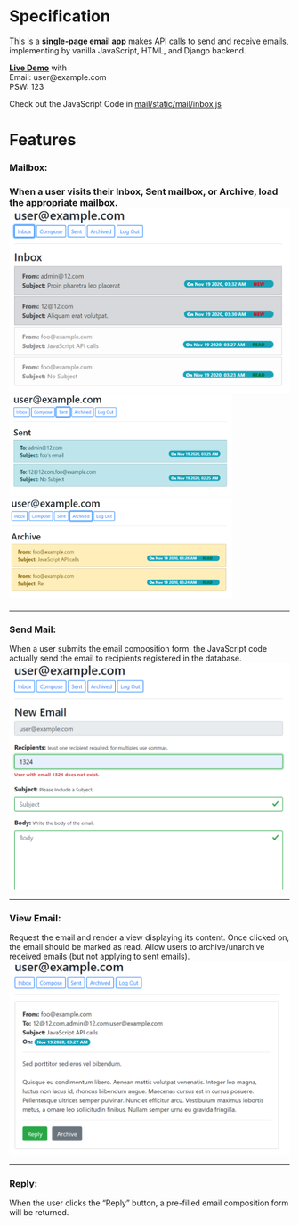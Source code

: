 # Specification
This is a <strong>single-page email app</strong> makes API calls to send and receive emails, implementing by vanilla JavaScript, HTML, and Django backend. <br>

<a href="https://cs50-mail.herokuapp.com/"><strong>Live Demo</strong></a> with<br>
Email: <a>user<span>@</spn>example.com</a><br>
PSW: 123<br>

Check out the JavaScript Code in <a href="mail/static/mail/inbox.js">mail/static/mail/inbox.js</a><br>

# Features

<h3>Mailbox:<h3>
When a user visits their Inbox, Sent mailbox, or Archive, load the appropriate mailbox.


<img src="staticfiles/inbox.png" width=600/>
<img src="staticfiles/sent.png" width=400/>
<img src="staticfiles/arch.png" width=400/>
<hr> 
<h3>Send Mail:</h3>
When a user submits the email composition form, the JavaScript code actually send the email to recipients registered in the database.

<img src="staticfiles/compose.png" width=600/>
<hr>
<h3>View Email:</h3>
Request the email and render a view displaying its content. Once clicked on, the email should be marked as read. Allow users to archive/unarchive received emails (but not applying to sent emails).

<img src="staticfiles/email.png" width=600/>
<hr> 
<h3>Reply:</h3>
When the user clicks the “Reply” button, a pre-filled email composition form will be returned. 
